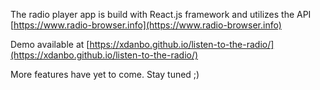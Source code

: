 The radio player app is build with React.js framework and utilizes the API [https://www.radio-browser.info](https://www.radio-browser.info)

Demo available at [https://xdanbo.github.io/listen-to-the-radio/](https://xdanbo.github.io/listen-to-the-radio/)

More features have yet to come. Stay tuned ;)
